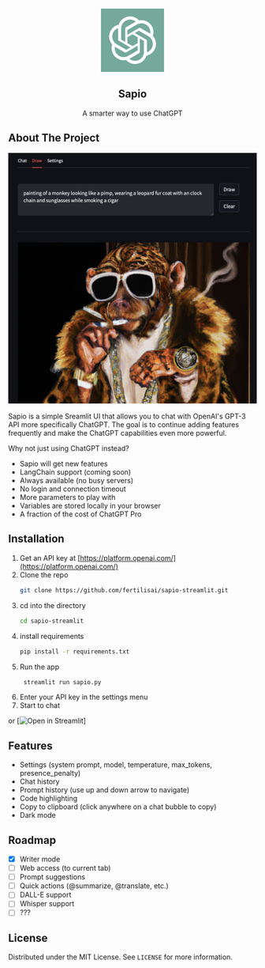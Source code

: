 <!-- PROJECT LOGO -->
<br />
<div align="center">
  <a href="https://github.com/fertilisai/sapio-streamlit">
    <img src="assets/apple-touch-icon.png" alt="Logo" width="128" height="128">
  </a>

  <h2 align="center">Sapio</h2>

  <p align="center">
    A smarter way to use ChatGPT
  </p>
</div>

<!-- ABOUT THE PROJECT -->

## About The Project

![Sapio-screenshot](assets/Screenshot.png)

Sapio is a simple Sreamlit UI that allows you to chat with OpenAI's GPT-3 API more specifically ChatGPT. The goal is to continue adding features frequently and make the ChatGPT capabilities even more powerful.

Why not just using ChatGPT instead?

- Sapio will get new features
- LangChain support (coming soon)
- Always available (no busy servers)
- No login and connection timeout
- More parameters to play with
- Variables are stored locally in your browser
- A fraction of the cost of ChatGPT Pro

<!-- INSTALLATION -->

## Installation

1. Get an API key at [https://platform.openai.com/](https://platform.openai.com/)
2. Clone the repo
   ```sh
   git clone https://github.com/fertilisai/sapio-streamlit.git
   ```
3. cd into the directory
   ```sh
   cd sapio-streamlit
   ```
4. install requirements
   ```sh
   pip install -r requirements.txt
   ```
5. Run the app
   ```sh
    streamlit run sapio.py
   ```
6. Enter your API key in the settings menu
7. Start to chat

or [![Open in Streamlit](https://fertilisai-sapio-streamlit-sapio-kf3fcf.streamlit.app/)]

<!-- FEATURES -->

## Features

- Settings (system prompt, model, temperature, max_tokens, presence_penalty)
- Chat history
- Prompt history (use up and down arrow to navigate)
- Code highlighting
- Copy to clipboard (click anywhere on a chat bubble to copy)
- Dark mode

<!-- ROADMAP -->

## Roadmap

- [x] Writer mode
- [ ] Web access (to current tab)
- [ ] Prompt suggestions
- [ ] Quick actions (@summarize, @translate, etc.)
- [ ] DALL-E support
- [ ] Whisper support
- [ ] ???

<!-- LICENSE -->

## License

Distributed under the MIT License. See `LICENSE` for more information.
